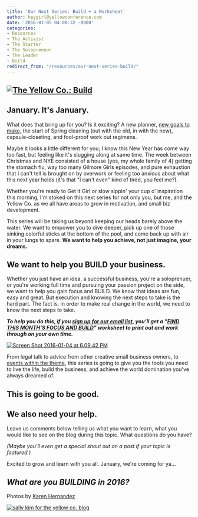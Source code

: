 ```yaml
---
title: 'Our Next Series: Build + a Worksheet'
author: heygirl@yellowconference.com
date: '2016-01-05 04:00:32 -0800'
categories:
- Resources
- The Activist
- The Starter
- The Solopreneur
- The Leader
- Build
redirect_from: "/resources/our-next-series-build/"
---
```


## [![The Yellow Co.: Build](http://yellowconference.com/wp-content/uploads/2015/12/karenhernandezBUILD-opening-image.jpg)](http://yellowconference.com/wp-content/uploads/2015/12/karenhernandezBUILD-opening-image.jpg)

## January. It's January.

What does that bring up for you? Is it exciting? A new planner, [new goals to make,](http://www.stilettosontherocks.com/shop/) the start of Spring cleaning (out with the old, in with the new), capsule-closeting, and fool-proof work out regimens.

Maybe it looks a little different for you; I know this New Year has come way too fast, but feeling like it's slugging along at same time. The week between Christmas and NYE consisted of a house (yes, my whole family of 4) getting the stomach flu, way too many Gilmore Girls episodes, and pure exhaustion that I can't tell is brought on by overwork or feeling too anxious about what this next year holds (it's that "I can't even" kind of tired, you feel me?).

Whether you're ready to Get It Girl or slow sippin' your cup o' inspiration this morning, I'm stoked on this next series for not only you, but me, and the Yellow Co. as we all have areas to grow in motivation, and small biz development.

This series will be taking us beyond keeping our heads barely above the water. We want to empower you to dive deeper, pick up one of those sinking colorful sticks at the bottom of the pool, and come back up with air in your lungs to spare. **We want to help you achieve, not just imagine, your dreams.**

## We want to help you **BUILD your business**.

Whether you just have an idea, a successful business, you're a soloprenuer, or you're working full time and pursuing your passion project on the side, we want to help you gain focus and BUILD. We know that ideas are fun, easy and great. But execution and knowing the next steps to take is the hard part. The fact is, in order to make real change in the world, we need to know the next steps to take.

**_To help you do this, if you [sign up for our email list](http://eepurl.com/bLNDE1), you'll get a "[FIND THIS MONTH'S FOCUS AND BUILD](http://eepurl.com/bLNDE1)" worksheet to print out and work through on your own time._**

[![Screen Shot 2016-01-04 at 6.09.42 PM](http://yellowconference.com/wp-content/uploads/2016/01/Screen-Shot-2016-01-04-at-6.09.42-PM-1024x509.png)](http://yellowconference.us3.list-manage1.com/subscribe?u=3f8e45f74e0653e404965e2ef&id=8a5a3900cc)

From legal talk to advice from other creative small business owners, to [events within the theme](https://www.eventbrite.com/e/building-a-value-based-business-tickets-20356073564), this series is going to give you the tools you need to live the life, build the business, and achieve the world domination you've always dreamed of.

## This is going to be good.

## We also need your help.

Leave us comments below telling us what you want to learn, what you would like to see on the blog during this topic. What questions do you have?

_(Maybe you'll even get a special shout out on a post if your topic is featured.)_

Excited to grow and learn with you all. January, we're coming for ya...

## _What are you BUILDING in 2016?_

Photos by [Karen Hernandez](http://www.karenmariehernandez.com/)

[![sally kim for the yellow co. blog](http://yellowconference.com/wp-content/uploads/2015/12/sallykim.jpg)](http://lettersfromamister.tumblr.com/)
